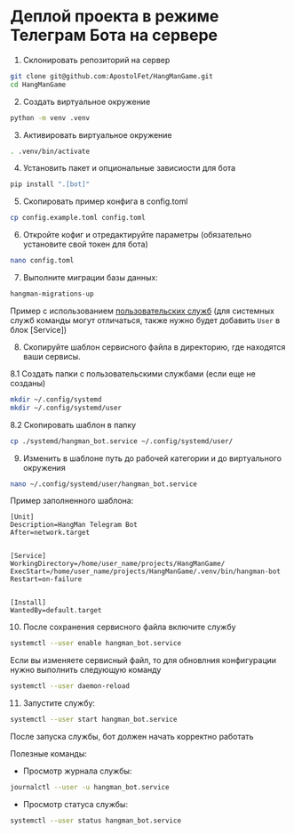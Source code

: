 # Деплой проекта в режиме Телеграм Бота на сервере 

1. Склонировать репозиторий на сервер

```sh
git clone git@github.com:ApostolFet/HangManGame.git
cd HangManGame
```

2. Создать виртуальное окружение

```sh
python -m venv .venv
```
3. Активировать виртуальное окружение

```sh
. .venv/bin/activate
```

4. Установить пакет и опциональные зависиости для бота

```sh
pip install ".[bot]"
```

5. Скопировать пример конфига в config.toml
```sh
cp config.example.toml config.toml
```

6. Откройте кофиг и отредактируйте параметры (обязательно установите свой токен для бота)
```sh
nano config.toml
```

7. Выполните миграции базы данных:
```sh
hangman-migrations-up
```

Пример с использованием [пользовательских служб](https://wiki.archlinux.org/title/Systemd_(%D0%A0%D1%83%D1%81%D1%81%D0%BA%D0%B8%D0%B9)/User_(%D0%A0%D1%83%D1%81%D1%81%D0%BA%D0%B8%D0%B9)) (для системных служб команды могут отличаться, также нужно будет добавить `User` в блок [Service])

8. Скопируйте шаблон сервисного файла в директорию, где находятся ваши сервисы.

8.1 Создать папки с пользовательскими службами (если еще не созданы)
  ```sh
  mkdir ~/.config/systemd
  mkdir ~/.config/systemd/user
  ```
8.2 Скопировать шаблон в папку
  ```sh
  cp ./systemd/hangman_bot.service ~/.config/systemd/user/
  ```

9. Изменить в шаблоне путь до рабочей категории и до виртуального окружения
  ```sh
  nano ~/.config/systemd/user/hangman_bot.service
  ```

Пример заполненного шаблона:
```service
[Unit]
Description=HangMan Telegram Bot
After=network.target


[Service]
WorkingDirectory=/home/user_name/projects/HangManGame/
ExecStart=/home/user_name/projects/HangManGame/.venv/bin/hangman-bot
Restart=on-failure


[Install]
WantedBy=default.target
```

10. После сохранения сервисного файла включите службу
```sh
systemctl --user enable hangman_bot.service
```
Если вы изменяете сервисный файл, то для обновлния конфигурации нужно выполнить следующую команду
```sh
systemctl --user daemon-reload
```

11. Запустите службу: 
```sh
systemctl --user start hangman_bot.service 
```

После запуска службы, бот должен начать корректно работать

Полезные команды:

- Просмотр журнала службы:
```sh
journalctl --user -u hangman_bot.service
```


- Просмотр статуса службы:
```sh
systemctl --user status hangman_bot.service
```
